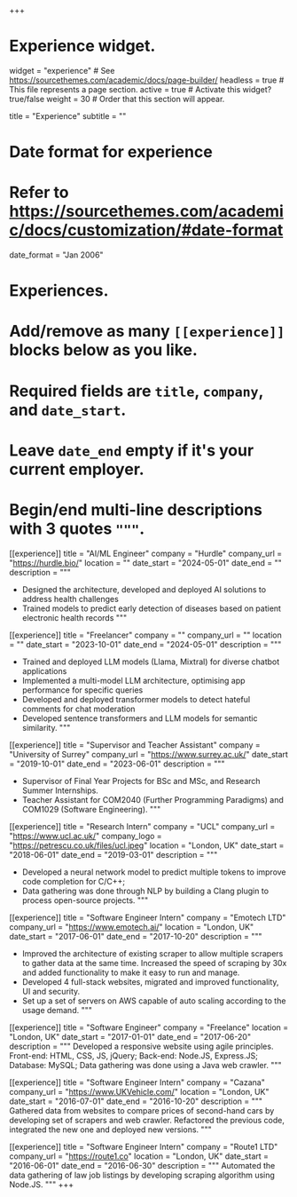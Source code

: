 +++
# Experience widget.
widget = "experience"  # See https://sourcethemes.com/academic/docs/page-builder/
headless = true  # This file represents a page section.
active = true  # Activate this widget? true/false
weight = 30  # Order that this section will appear.

title = "Experience"
subtitle = ""

# Date format for experience
#   Refer to https://sourcethemes.com/academic/docs/customization/#date-format
date_format = "Jan 2006"

# Experiences.
#   Add/remove as many `[[experience]]` blocks below as you like.
#   Required fields are `title`, `company`, and `date_start`.
#   Leave `date_end` empty if it's your current employer.
#   Begin/end multi-line descriptions with 3 quotes `"""`.

[[experience]]
  title = "AI/ML Engineer"
  company = "Hurdle"
  company_url = "https://hurdle.bio/"
  location = ""
  date_start = "2024-05-01"
  date_end = ""
  description = """
  - Designed the architecture, developed and deployed AI solutions to address health challenges
  - Trained models to predict early detection of diseases based on patient electronic health records
  """

[[experience]]
  title = "Freelancer"
  company = ""
  company_url = ""
  location = ""
  date_start = "2023-10-01"
  date_end = "2024-05-01"
  description = """
- Trained and deployed LLM models (Llama, Mixtral) for diverse chatbot applications
- Implemented a multi-model LLM architecture, optimising app performance for specific queries
- Developed and deployed transformer models to detect hateful comments for chat moderation
- Developed sentence transformers and LLM models for semantic similarity.
  """

[[experience]]
  title = "Supervisor and Teacher Assistant"
  company = "University of Surrey"
  company_url = "https://www.surrey.ac.uk/"
  date_start = "2019-10-01"
  date_end = "2023-06-01"
  description = """
  - Supervisor of Final Year Projects for BSc and MSc, and Research Summer Internships.
  - Teacher Assistant for COM2040 (Further Programming Paradigms) and COM1029 (Software Engineering).
  """

[[experience]]
  title = "Research Intern"
  company = "UCL"
  company_url = "https://www.ucl.ac.uk/"
  company_logo = "https://petrescu.co.uk/files/ucl.jpeg"
  location = "London, UK"
  date_start = "2018-06-01"
  date_end = "2019-03-01"
  description = """
  - Developed a neural network model to predict multiple tokens to improve code completion for C/C++; 
  - Data gathering was done through NLP by building a Clang plugin to process open-source projects.
  """

[[experience]]
  title = "Software Engineer Intern"
  company = "Emotech LTD"
  company_url = "https://www.emotech.ai/"
  location = "London, UK"
  date_start = "2017-06-01"
  date_end = "2017-10-20"
  description = """
  - Improved the architecture of existing scraper to allow multiple scrapers to gather data at the same time. Increased
the speed of scraping by 30x and added functionality to make it easy to run and manage.
  - Developed 4 full-stack websites, migrated and improved functionality, UI and security.
  - Set up a set of servers on AWS capable of auto scaling according to the usage demand.
  """

  [[experience]]
  title = "Software Engineer"
  company = "Freelance"
  location = "London, UK"
  date_start = "2017-01-01"
  date_end = "2017-06-20"
  description = """
  Developed a responsive website using agile principles. Front-end: HTML, CSS, JS, jQuery; Back-end: Node.JS, Express.JS; Database: MySQL; Data gathering was done using a Java web crawler.
  """

  [[experience]]
  title = "Software Engineer Intern"
  company = "Cazana"
  company_url = "https://www.UKVehicle.com/"
  location = "London, UK"
  date_start = "2016-07-01"
  date_end = "2016-10-20"
  description = """
  Gathered data from websites to compare prices of second-hand cars by developing set of scrapers and web crawler. Refactored the previous code, integrated the new one and deployed new versions.
  """

  [[experience]]
  title = "Software Engineer Intern"
  company = "Route1 LTD"
  company_url = "https://route1.co"
  location = "London, UK"
  date_start = "2016-06-01"
  date_end = "2016-06-30"
  description = """
  Automated the data gathering of law job listings by developing scraping algorithm using Node.JS.
  """
+++
